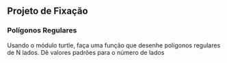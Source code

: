 ## Projeto de Fixação

### Polígonos Regulares

Usando o módulo turtle, faça uma função que desenhe polígonos regulares de N lados. Dê valores padrões para o número de lados